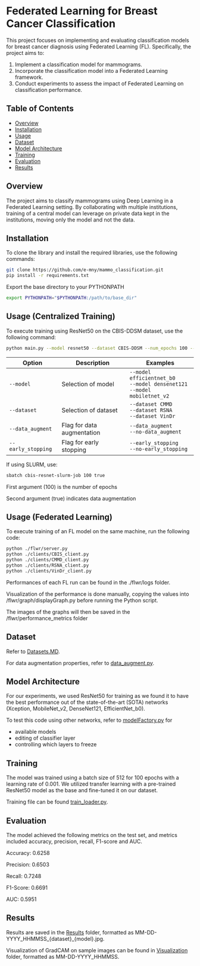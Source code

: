 # Federated Learning for Breast Cancer Classification

This project focuses on implementing and evaluating classification models for breast cancer diagnosis using Federated Learning (FL).
Specifically, the project aims to:
1) Implement a classification model for mammograms.
2) Incorporate the classification model into a Federated Learning framework.
3) Conduct experiments to assess the impact of Federated Learning on classification performance.

## Table of Contents

- [Overview](#overview)
- [Installation](#installation)
- [Usage](#usage)
- [Dataset](#dataset)
- [Model Architecture](#model-architecture)
- [Training](#training)
- [Evaluation](#evaluation)
- [Results](#results)

## Overview
The project aims to classify mammograms using Deep Learning in a Federated Learning setting. By collaborating with multiple institutions, training of a central model can leverage on private data kept in the institutions, moving only the model and not the data.

## Installation
To clone the library and install the required libraries, use the following commands:

```bash
git clone https://github.com/e-mny/mammo_classification.git
pip install -r requirements.txt
```

Export the base directory to your PYTHONPATH
```bash
export PYTHONPATH="$PYTHONPATH:/path/to/base_dir"
```

## Usage (Centralized Training)
To execute training using ResNet50 on the CBIS-DDSM dataset, use the following command:

```bash
python main.py --model resnet50 --dataset CBIS-DDSM --num_epochs 100 --data_augment --early_stopping
```

| Option              | Description                                     | Examples                         |
|---------------------|-------------------------------------------------|---------------------------------|
| `--model`         | Selection of model                          | `--model efficientnet_b0` <br> `--model densenet121` <br> `--model mobiletnet_v2` <br>    |
| `--dataset`   | Selection of dataset             | `--dataset CMMD` <br> `--dataset RSNA` <br> `--dataset VinDr` |
| `--data_augment`            | Flag for data augmentation          | `--data_augment` <br> `--no-data_augment`       |
| `--early_stopping`            | Flag for early stopping          | `--early_stopping` <br> `--no-early_stopping`       |

If using SLURM, use:

```bash
sbatch cbis-resnet-slurm-job 100 true
```
First argument (100) is the number of epochs

Second argument (true) indicates data augmentation

## Usage (Federated Learning)
To execute training of an FL model on the same machine, run the following code:
```bash
python ./flwr/server.py
python ./clients/CBIS_client.py
python ./clients/CMMD_client.py
python ./clients/RSNA_client.py
python ./clients/VinDr_client.py
```

Performances of each FL run can be found in the ./flwr/logs folder.

Visualization of the performance is done manually, copying the values into /flwr/graph/displayGraph.py before running the Python script.

The images of the graphs will then be saved in the /flwr/performance_metrics folder

## Dataset
Refer to [Datasets.MD](data/datasets.MD).

For data augmentation properties, refer to [data_augment.py](data_loading/data_augment.py).

## Model Architecture
For our experiments, we used ResNet50 for training as we found it to have the best performance out of the state-of-the-art (SOTA) networks (Xception, MobileNet_v2, DenseNet121, EfficientNet_b0).

To test this code using other networks, refer to [modelFactory.py](models/modelFactory.py) for
- available models
- editing of classifier layer
- controlling which layers to freeze

## Training
The model was trained using a batch size of 512 for 100 epochs with a learning rate of 0.001. We utilized transfer learning with a pre-trained ResNet50 model as the base and fine-tuned it on our dataset.

Training file can be found [train_loader.py](train/train_loader.py).


## Evaluation
The model achieved the following metrics on the test set, and metrics included accuracy, precision, recall, F1-score and AUC.

Accuracy: 0.6258

Precision: 0.6503

Recall: 0.7248

F1-Score: 0.6691

AUC: 0.5951


## Results
Results are saved in the [Results](results) folder, formatted as MM-DD-YYYY_HHMMSS_{dataset}_{model}.jpg.

Visualization of GradCAM on sample images can be found in [Visualization](visualization/samples/) folder, formatted as MM-DD-YYYY_HHMMSS.
